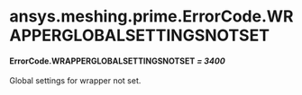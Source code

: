 # ansys.meshing.prime.ErrorCode.WRAPPERGLOBALSETTINGSNOTSET



#### ErrorCode.WRAPPERGLOBALSETTINGSNOTSET *= 3400*

Global settings for wrapper not set.

<!-- !! processed by numpydoc !! -->
